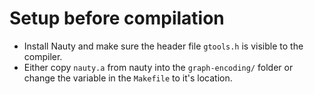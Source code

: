 # Setup before compilation
- Install Nauty and make sure the header file `gtools.h` is visible to the compiler.
- Either copy `nauty.a` from nauty into the `graph-encoding/` folder or change the variable in the `Makefile` to it's location.